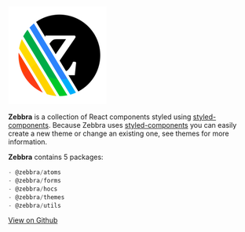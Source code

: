 ![Logo](https://raw.githubusercontent.com/ghalex/zebbra/master/logo.png)

**Zebbra** is a collection of React components styled using [styled-components](https://styled-components.com). Because Zebbra uses [styled-components](https://styled-components.com) you can easily create a new theme or change an existing one, see themes for more information.


**Zebbra** contains 5 packages:

```js static
- @zebbra/atoms
- @zebbra/forms
- @zebbra/hocs
- @zebbra/themes
- @zebbra/utils
```

[View on Github](https://github.com/ghalex/zebbra)
